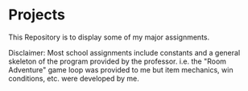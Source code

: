 # Projects
This Repository is to display some of my major assignments.

Disclaimer:
Most school assignments include constants and a general skeleton of the program provided by the professor.
i.e. the "Room Adventure" game loop was provided to me but item mechanics, win conditions, etc. were developed by me.